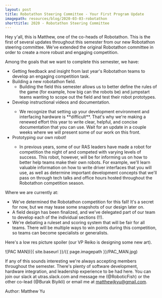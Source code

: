 ```yaml
---
layout: post
title: Robotathon Steering Committee - Your First Program Update
imagepath: resources/blog/2020-03-03-robotathon
shorttitle: 2020 - Robotathon Steering Committee
---
```


Hey y'all, this is Matthew, one of the co-heads of Robotathon. This is the first of several updates throughout this semester from our new Robotathon steering committee. We've extended the original Robotathon committee in order to create a more robust and engaging competition.

Among the goals that we want to complete this semester, we have:
<ul>
    <li>Getting feedback and insight from last year's Robotathon teams to develop an engaging competition task.</li>
    <li>Building a new robotathon field.
        <ul>
            <li>Building the field this semester allows us to better define the rules of the game (for example, how big can the robots be) and jumpstart teams wanting to scope out the field and test their robot prototypes.</li>
        </ul>
    <li>Develop instructional videos and documentation.</li>
        <ul>
            <li>We recognize that setting up your development environment and interfacing hardware is **difficult**. That's why we're making a renewed effort this year to write clear, helpful, and concise documentation that you can use. Wait for an update in a couple weeks where we will present some of our work on this front.</li>
        </ul>
    <li>Prototyping our own robot!</li>
        <ul>
            <li>In previous years, some of our RAS leaders have made a robot for competition the night of and competed with varying levels of success. This robot, however, will be for informing us on how to better help teams make their own robots. For example, we'll learn valuable information on how to write driver interfaces that you will use, as well as determine important development concepts that we'll pass on through tech talks and office hours hosted throughout the Robotathon competition season.</li>
        </ul>
</ul>

Where we are currently at:
<ul>
    <li>We've determined the Robotathon competition for this fall! It's a secret for now, but we may tease some snapshots of our design later on.</li>
    <li>A field design has been finalized, and we've delegated part of our team to develop each of the individual sections (!!).</li>
    <li>We're debating a ruleset and scoring system that will be fair for all teams. There will be multiple ways to win points during this competition, so teams can become specialists or generalists.</li>
</ul>

Here's a low res picture spoiler (our VP Reiko is designing some new art).

![PAC MAN]({{ site.baseurl }}/{{ page.imagepath }}/PAC_MAN.jpg)

If any of this sounds interesting we're always accepting members throughout the semester. There's plenty of software development, hardware integration, and leadership experience to be had here. You can join our slack at utras.slack.com and message me (@RoboticFish) or the other co-lead (@Burak Biyikli) or email me at matthewjkyu@gmail.com.

Author: Matthew Yu
